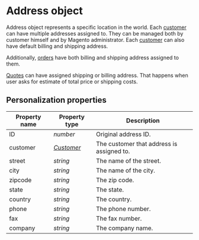 # Address object

Address object represents a specific location in the world. Each [customer](copernica-docs:MarketingSuite/magento-integration/object/customer)
can have multiple addresses assigned to. They can be managed both by customer 
himself and by Magento administrator. Each [customer](copernica-docs:MarketingSuite/magento-integration/object/customer)
can also have default billing and shipping address.

Additionally, [orders](copernica-docs:MarketingSuite/magento-integration/object/order) 
have both billing and shipping address assigned to them. 

[Quotes](copernica-docs:MarketingSuite/magento-integration/object/quotes) can 
have assigned shipping or billing address. That happens when user asks for estimate
of total price or shipping costs. 

## Personalization properties

| Property name   | Property type                                                                   | Description                               |
|-----------------|---------------------------------------------------------------------------------|-------------------------------------------|
| ID              | _number_                                                                        | Original address ID.                      |
| customer        | _[Customer](copernica-docs:MarketingSuite/magento-integration/object/customer)_ | The customer that address is assigned to. |
| street          | _string_                                                                        | The name of the street.                   |
| city            | _string_                                                                        | The name of the city.                     |
| zipcode         | _string_                                                                        | The zip code.                             |
| state           | _string_                                                                        | The state.                                |
| country         | _string_                                                                        | The country.                              |
| phone           | _string_                                                                        | The phone number.                         |
| fax             | _string_                                                                        | The fax number.                           |
| company         | _string_                                                                        | The company name.                         |
